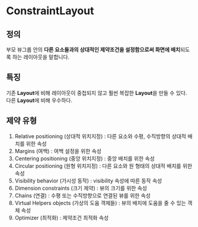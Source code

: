 # ConstraintLayout

## 정의

부모 뷰그룹 안의 **다른 요소들과의 상대적인 제약조건을 설정함으로써 화면에 배치**되도록 하는 레이아웃을 말합니다.

## 특징

기존 **Layout**에 비해 레이아웃이 중첩되지 않고 훨씬 복잡한 **Layout**을 만들 수 있다. 다른 **Layout**에 비해 우수하다.

## 제약 유형

1. Relative positioning (상대적 위치지정) : 다른 요소와 수평, 수직방향의 상대적 배치를 위한 속성
2. Margins (여백) : 여백 설정을 위한 속성
3. Centering positioning (중앙 위치지정) : 중앙 배치를 위한 속성
4. Circular positioning (원형 위치지정) : 다른 요소와 원 형태의 상대적 배치를 위한 속성
5. Visibility behavior (가시성 동작) : visibility 속성에 따른 동작 속성
6. Dimension constraints (크기 제약) : 뷰의 크기를 위한 속성
7. Chains (연결) : 수평 또는 수직방향으로 연결된 뷰를 위한 속성
8. Virtual Helpers objects (가상의 도움 객체들) : 뷰의 배치에 도움을 줄 수 있는 객체 속성
9. Optimizer (최적화) : 제약조건 최적화 속성
